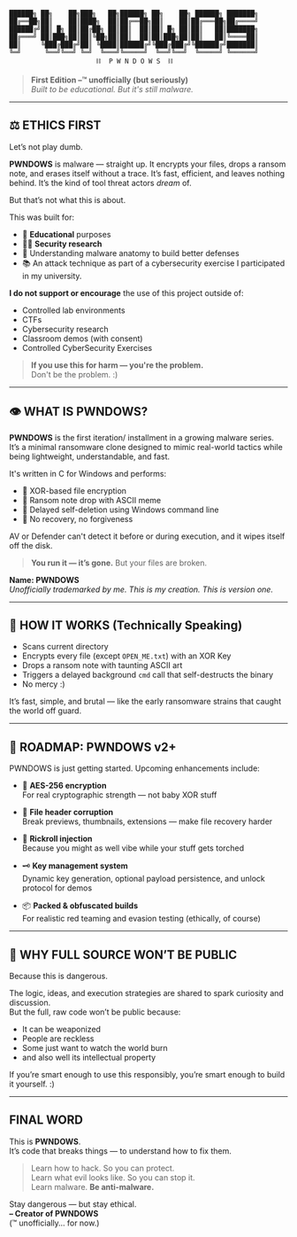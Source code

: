 ```
██████╗ ██╗    ██╗███╗   ██╗██████╗ ██╗    ██╗ ██████╗ ███████╗
██╔══██╗██║    ██║████╗  ██║██╔══██╗██║    ██║██╔═══██╗██╔════╝
██████╔╝██║ █╗ ██║██╔██╗ ██║██║  ██║██║ █╗ ██║██║   ██║███████╗
██╔═══╝ ██║███╗██║██║╚██╗██║██║  ██║██║███╗██║██║   ██║╚════██║
██║     ╚███╔███╔╝██║ ╚████║██████╔╝╚███╔███╔╝╚██████╔╝███████║
╚═╝      ╚══╝╚══╝ ╚═╝  ╚═══╝╚═════╝  ╚══╝╚══╝  ╚═════╝ ╚══════╝
                      ⛓️  P W N D O W S  ⛓️
```

> **First Edition –™ unofficially (but seriously)**  
> *Built to be educational. But it's still malware.*

---

## ⚖️ ETHICS FIRST

Let’s not play dumb.

**PWNDOWS** is malware — straight up. It encrypts your files, drops a ransom note, and erases itself without a trace. It’s fast, efficient, and leaves nothing behind. It’s the kind of tool threat actors *dream* of.

But that’s not what this is about.

This was built for:

- 🧠 **Educational** purposes  
- 🧑‍💻 **Security research**  
- 🔬 Understanding malware anatomy to build better defenses  
- 📚 An attack technique as part of a cybersecurity exercise I participated in my university. 

**I do not support or encourage** the use of this project outside of:

- Controlled lab environments  
- CTFs  
- Cybersecurity research  
- Classroom demos (with consent)
- Controlled CyberSecurity Exercises 

> **If you use this for harm — you're the problem.**  
> Don't be the problem. :)

---

## 👁 WHAT IS PWNDOWS?

**PWNDOWS** is the first iteration/ installment in a growing malware series.  
It’s a minimal ransomware clone designed to mimic real-world tactics while being lightweight, understandable, and fast.

It's written in C for Windows and performs:

- 🔐 XOR-based file encryption  
- 📄 Ransom note drop with ASCII meme  
- 🧹 Delayed self-deletion using Windows command line  
- 🚫 No recovery, no forgiveness  

AV or Defender can't detect it before or during execution, and it wipes itself off the disk.  

> **You run it — it’s gone.** But your files are broken.

**Name: PWNDOWS**  
*Unofficially trademarked by me. This is my creation. This is version one.*

---

## 🧠 HOW IT WORKS (Technically Speaking)

- Scans current directory  
- Encrypts every file (except `OPEN_ME.txt`) with an XOR Key  
- Drops a ransom note with taunting ASCII art  
- Triggers a delayed background `cmd` call that self-destructs the binary  
- No mercy :)

It’s fast, simple, and brutal — like the early ransomware strains that caught the world off guard.

---

## 🧪 ROADMAP: PWNDOWS v2+

PWNDOWS is just getting started. Upcoming enhancements include:

- 🔐 **AES-256 encryption**  
  For real cryptographic strength — not baby XOR stuff

- 🧬 **File header corruption**  
  Break previews, thumbnails, extensions — make file recovery harder

- 🧻 **Rickroll injection**  
  Because you might as well vibe while your stuff gets torched

- 🗝 **Key management system**  
  Dynamic key generation, optional payload persistence, and unlock protocol for demos

- 📦 **Packed & obfuscated builds**  
  For realistic red teaming and evasion testing (ethically, of course)

---

## 🚫 WHY FULL SOURCE WON’T BE PUBLIC

Because this is dangerous.

The logic, ideas, and execution strategies are shared to spark curiosity and discussion.  
But the full, raw code won’t be public because:

- It can be weaponized  
- People are reckless  
- Some just want to watch the world burn
- and also well its intellectual property

If you’re smart enough to use this responsibly, you’re smart enough to build it yourself. :)

---

## FINAL WORD

This is **PWNDOWS**.    
It’s code that breaks things — to understand how to fix them.

> Learn how to hack. So you can protect.  
> Learn what evil looks like. So you can stop it.  
> Learn malware. **Be anti-malware.**

Stay dangerous — but stay ethical.  
**– Creator of PWNDOWS**  
(™ unofficially… for now.)

